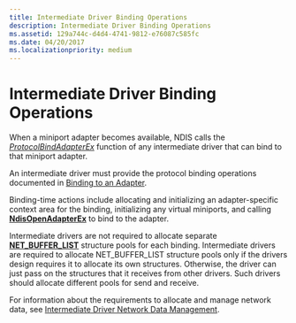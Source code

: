 ```yaml
---
title: Intermediate Driver Binding Operations
description: Intermediate Driver Binding Operations
ms.assetid: 129a744c-d4d4-4741-9812-e76087c585fc
ms.date: 04/20/2017
ms.localizationpriority: medium
---
```


# Intermediate Driver Binding Operations





When a miniport adapter becomes available, NDIS calls the [*ProtocolBindAdapterEx*](/windows-hardware/drivers/ddi/ndis/nc-ndis-protocol_bind_adapter_ex) function of any intermediate driver that can bind to that miniport adapter.

An intermediate driver must provide the protocol binding operations documented in [Binding to an Adapter](binding-to-an-adapter.md).

Binding-time actions include allocating and initializing an adapter-specific context area for the binding, initializing any virtual miniports, and calling [**NdisOpenAdapterEx**](/windows-hardware/drivers/ddi/ndis/nf-ndis-ndisopenadapterex) to bind to the adapter.

Intermediate drivers are not required to allocate separate [**NET\_BUFFER\_LIST**](/windows-hardware/drivers/ddi/nbl/ns-nbl-net_buffer_list) structure pools for each binding. Intermediate drivers are required to allocate NET\_BUFFER\_LIST structure pools only if the drivers design requires it to allocate its own structures. Otherwise, the driver can just pass on the structures that it receives from other drivers. Such drivers should allocate different pools for send and receive.

For information about the requirements to allocate and manage network data, see [Intermediate Driver Network Data Management](intermediate-driver-network-data-management.md).

 

